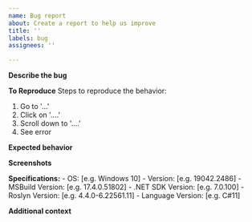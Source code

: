 ```yaml
---
name: Bug report
about: Create a report to help us improve
title: ''
labels: bug
assignees: ''

---
```


**Describe the bug**
<!-- A clear and concise description of what the bug is. -->

**To Reproduce**
Steps to reproduce the behavior:
1. Go to '...'
2. Click on '....'
3. Scroll down to '....'
4. See error

**Expected behavior**
<!-- A clear and concise description of what you expected to happen. -->

**Screenshots**
<!-- If applicable, add screenshots to help explain your problem. -->

**Specifications:**
    - OS: [e.g. Windows 10]
    - Version: [e.g. 19042.2486]
    - MSBuild Version: [e.g. 17.4.0.51802] <!-- dotnet msbuild --version -->
    - .NET SDK Version: [e.g. 7.0.100] <!-- dotnet --version -->
    - Roslyn Version: [e.g. 4.4.0-6.22561.11] <!-- `#error version` in any source file -->
    - Language Version: [e.g. C#11] <!-- `#error version` in any source file -->

**Additional context**
<!-- Add any other context about the problem here. -->

